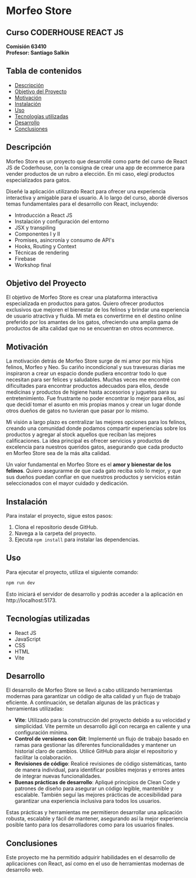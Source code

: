 # Morfeo Store

## Curso CODERHOUSE REACT JS
**Comisión 63410**  
**Profesor: Santiago Salkin**

## Tabla de contenidos
- [Descripción](#descripción)
- [Objetivo del Proyecto](#objetivo-del-proyecto)
- [Motivación](#motivación)
- [Instalación](#instalación)
- [Uso](#uso)
- [Tecnologías utilizadas](#tecnologías-utilizadas)
- [Desarrollo](#desarrollo)
- [Conclusiones](#conclusiones)

## Descripción
Morfeo Store es un proyecto que desarrollé como parte del curso de React JS de Coderhouse, con la consigna de crear una app de ecommerce para vender productos de un rubro a elección. En mi caso, elegí productos especializados para gatos.

Diseñé la aplicación utilizando React para ofrecer una experiencia interactiva y amigable para el usuario. A lo largo del curso, abordé diversos temas fundamentales para el desarrollo con React, incluyendo:

- Introducción a React JS
- Instalación y configuración del entorno
- JSX y transpiling
- Componentes I y II
- Promises, asincronía y consumo de API's
- Hooks, Routing y Context
- Técnicas de rendering
- Firebase
- Workshop final

## Objetivo del Proyecto
El objetivo de Morfeo Store es crear una plataforma interactiva especializada en productos para gatos. Quiero ofrecer productos exclusivos que mejoren el bienestar de los felinos y brindar una experiencia de usuario atractiva y fluida. Mi meta es convertirme en el destino online preferido por los amantes de los gatos, ofreciendo una amplia gama de productos de alta calidad que no se encuentran en otros ecommerce.

## Motivación
La motivación detrás de Morfeo Store surge de mi amor por mis hijos felinos, Morfeo y Neo. Su cariño incondicional y sus travesuras diarias me inspiraron a crear un espacio donde pudiera encontrar todo lo que necesitan para ser felices y saludables. Muchas veces me encontré con dificultades para encontrar productos adecuados para ellos, desde medicinas y productos de higiene hasta accesorios y juguetes para su entretenimiento. Fue frustrante no poder encontrar lo mejor para ellos, así que decidí tomar el asunto en mis propias manos y crear un lugar donde otros dueños de gatos no tuvieran que pasar por lo mismo.

Mi visión a largo plazo es centralizar las mejores opciones para los felinos, creando una comunidad donde podamos compartir experiencias sobre los productos y agregar al stock aquellos que reciban las mejores calificaciones. La idea principal es ofrecer servicios y productos de excelencia para nuestros queridos gatos, asegurando que cada producto en Morfeo Store sea de la más alta calidad.

Un valor fundamental en Morfeo Store es el **amor y bienestar de los felinos**. Quiero asegurarme de que cada gato reciba solo lo mejor, y que sus dueños puedan confiar en que nuestros productos y servicios están seleccionados con el mayor cuidado y dedicación.

## Instalación
Para instalar el proyecto, sigue estos pasos:

1. Clona el repositorio desde GitHub.
2. Navega a la carpeta del proyecto.
3. Ejecuta `npm install` para instalar las dependencias.

## Uso
Para ejecutar el proyecto, utiliza el siguiente comando:

```sh
npm run dev
```

Esto iniciará el servidor de desarrollo y podrás acceder a la aplicación en http://localhost:5173.

## Tecnologías utilizadas
- React JS
- JavaScript
- CSS
- HTML
- Vite

## Desarrollo
El desarrollo de Morfeo Store se llevó a cabo utilizando herramientas modernas para garantizar un código de alta calidad y un flujo de trabajo eficiente. A continuación, se detallan algunas de las prácticas y herramientas utilizadas:

- **Vite**: Utilizado para la construcción del proyecto debido a su velocidad y simplicidad. Vite permite un desarrollo ágil con recarga en caliente y una configuración mínima.
- **Control de versiones con Git**: Implementé un flujo de trabajo basado en ramas para gestionar las diferentes funcionalidades y mantener un historial claro de cambios. Utilicé GitHub para alojar el repositorio y facilitar la colaboración.
- **Revisiones de código**: Realicé revisiones de código sistemáticas, tanto de manera individual, para identificar posibles mejoras y errores antes de integrar nuevas funcionalidades.
- **Buenas prácticas de desarrollo**: Apliqué principios de Clean Code y patrones de diseño para asegurar un código legible, mantenible y escalable. También seguí las mejores prácticas de accesibilidad para garantizar una experiencia inclusiva para todos los usuarios.

Estas prácticas y herramientas me permitieron desarrollar una aplicación robusta, escalable y fácil de mantener, asegurando así la mejor experiencia posible tanto para los desarrolladores como para los usuarios finales.

## Conclusiones
Este proyecto me ha permitido adquirir habilidades en el desarrollo de aplicaciones con React, así como en el uso de herramientas modernas de desarrollo web.

